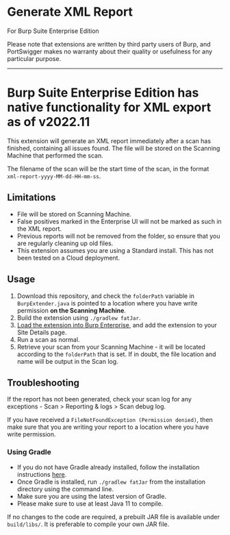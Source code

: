 # Generate XML Report
For Burp Suite Enterprise Edition

Please note that extensions are written by third party users of Burp, and PortSwigger makes no warranty about their quality or usefulness for any particular purpose.

---
# Burp Suite Enterprise Edition has native functionality for XML export as of v2022.11

This extension will generate an XML report immediately after a scan has finished, containing all issues found. The file will be stored on the Scanning Machine that performed the scan.

The filename of the scan will be the start time of the scan, in the format `xml-report-yyyy-MM-dd-HH-mm-ss`.

## Limitations
- File will be stored on Scanning Machine.
- False positives marked in the Enterprise UI will not be marked as such in the XML report.
- Previous reports will not be removed from the folder, so ensure that you are regularly cleaning up old files.
- This extension assumes you are using a Standard install. This has not been tested on a Cloud deployment.

## Usage
1. Download this repository, and check the `folderPath` variable in `BurpExtender.java` is pointed to a location where you have write permission **on the Scanning Machine**.
2. Build the extension using `./gradlew fatJar`.
3. [Load the extension into Burp Enterprise](https://portswigger.net/burp/documentation/enterprise/working/scans/extensions), and add the extension to your Site Details page.
4. Run a scan as normal.
5. Retrieve your scan from your Scanning Machine - it will be located according to the `folderPath` that is set. If in doubt, the file location and name will be output in the Scan log.

## Troubleshooting
If the report has not been generated, check your scan log for any exceptions - Scan > Reporting & logs > Scan debug log.

If you have received a `FileNotFoundException (Permission denied)`, then make sure that you are writing your report to a location where you have write permission.

### Using Gradle
- If you do not have Gradle already installed, follow the installation instructions [here](https://gradle.org/install/).
- Once Gradle is installed, run `./gradlew fatJar` from the installation directory using the command line.
- Make sure you are using the latest version of Gradle.
- Please make sure to use at least Java 11 to compile.

If no changes to the code are required, a prebuilt JAR file is available under `build/libs/`. It is preferable to compile your own JAR file.
